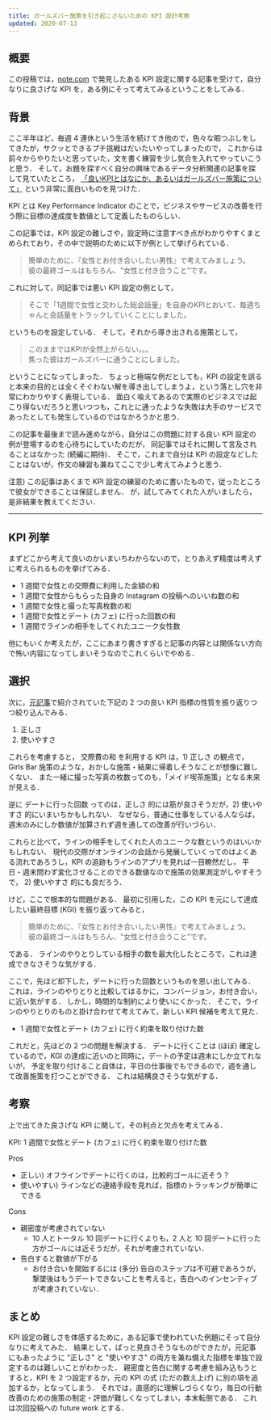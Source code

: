 ```yaml
---
title: ガールズバー施策を引き起こさないための KPI 設計考察
updated: 2020-07-13
---
```



## 概要

この投稿では，[note.com](http://note.com/) で発見したある KPI 設定に関する記事を受けて，自分なりに良さげな KPI を，ある例にそって考えてみるということをしてみる．


## 背景

ここ半年ほど，毎週 4 連休という生活を続けてき他ので，色々な暇つぶしをしてきたが，サクッとできるプチ挑戦はだいたいやってしまったので，
これからは前々からやりたいと思っていた，文を書く練習を少し気合を入れてやっていこうと思う．
そして，お題を探すべく自分の興味であるデータ分析関連の記事を探して見ていたところ，
[「良いKPIとはなにか、あるいはガールズバー施策について」](https://note.com/hik0107/n/n54c536cc8321) という非常に面白いものを見つけた．

KPI とは Key Performance Indicator のことで，ビジネスやサービスの改善を行う際に目標の達成度を数値として定義したものらしい．

この記事では，KPI 設定の難しさや，設定時に注意すべき点がわかりやすくまとめられており，その中で説明のために以下が例として挙げられている．

> 簡単のために、『女性とお付き合いしたい男性』で考えてみましょう。  
> 彼の最終ゴールはもちろん、"女性と付き合うこと"です。

これに対して，同記事では悪い KPI 設定の例として，

> そこで「1週間で女性と交わした総会話量」を自身のKPIとおいて、毎週ちゃんと会話量をトラックしていくことにしました。

というものを設定している．
そして，それから導き出される施策として，

> このままではKPIが全然上がらない。。。  
> 焦った彼はガールズバーに通うことにしました。

ということになってしまった．
ちょっと極端な例だとしても，KPI の設定を誤ると本来の目的とは全くそぐわない解を導き出してしまうよ，という落とし穴を非常にわかりやすく表現している．
面白く喩えてあるので実際のビジネスでは起こり得ないだろうと思いつつも，これとに通ったような失敗は大手のサービスであったとしても発生しているのではなかろうかと思う．

この記事を最後まで読み進めながら，自分はこの問題に対する良い KPI 設定の例が登場するのを心待ちにしていたのだが，
同記事ではそれに関して言及されることはなかった (続編に期待)．
そこで，これまで自分は KPI の設定などしたことはないが，作文の練習も兼ねてここで少し考えてみようと思う．


注意) この記事はあくまで KPI 設定の練習のために書いたもので，従ったところで彼女ができることは保証しません．
が，試してみてくれた人がいましたら，是非結果を教えてください．

---

## KPI 列挙

まずどこから考えて良いのかいまいちわからないので，とりあえず精度は考えずに考えられるものを挙げてみる．

- 1 週間で女性との交際費に利用した金額の和
- 1 週間で女性からもらった自身の Instagram の投稿へのいいね数の和
- 1 週間で女性と撮った写真枚数の和
- 1 週間で女性とデート (カフェ) に行った回数の和
- 1 週間でラインの相手をしてくれたユニーク女性数

他にもいくか考えたが，ここにあまり書きすぎると記事の内容とは関係ない方向で怖い内容になってしまいそうなのでこれくらいでやめる．


## 選択

次に，[元記事](https://note.com/hik0107/n/n54c536cc8321#JrHy7)で紹介されていた下記の 2 つの良い KPI 指標の性質を振り返りつつ絞り込んでみる．

1. 正しさ
2. 使いやすさ

これらを考慮すると，
交際費の和 を利用する KPI は，1) 正しさ の観点で，Girls Bar 施策のような，おかしな施策・結果に帰着しそうなことが想像に難しくない．
また一緒に撮った写真の枚数ってのも，「メイド喫茶施策」となる未来が見える．

逆に デートに行った回数 ってのは，正しさ 的には筋が良さそうだが，2) 使いやすさ 的にいまいちかもしれない．
なぜなら，普通に仕事をしている人ならば，週末のみにしか数値が加算されず週を通しての改善が行いづらい．

これらと比べて，ラインの相手をしてくれた人のユニークな数というのはいいかもしれない．
現代の交際がオンラインの会話から発展していくってのはよくある流れであろうし，KPI の追跡もラインのアプリを見れば一目瞭然だし，
平日・週末問わず変化させることのできる数値なので施策の効果測定がしやすそうで，
2) 使いやすさ 的にも良だろう．

けど，ここで根本的な問題がある．
最初に引用した，この KPI を元にして達成したい最終目標 (KGI) を振り返ってみると，

> 簡単のために、『女性とお付き合いしたい男性』で考えてみましょう。  
> 彼の最終ゴールはもちろん、"女性と付き合うこと"です。

である．
ラインのやりとりしている相手の数を最大化したところで，これは達成できなさそうな気がする．

ここで，先ほど却下した，デートに行った回数というものを思い出してみる．
これは，ラインのやりとりと比較してはるかに，コンバージョン，お付き合い，に近い気がする．
しかし，時間的な制約により使いにくかった．
そこで，ラインのやりとりのものと掛け合わせて考えてみて，新しい KPI 候補を考えて見た．

- 1 週間で女性とデート (カフェ) に行く約束を取り付けた数

これだと，先ほどの 2 つの問題を解決する．
デートに行くことは (ほぼ) 確定しているので，KGI の達成に近いのと同時に，デートの予定は週末にしか立てれないが，
予定を取り付けること自体は，平日の仕事後でもできるので，週を通して改善施策を打つことができる．
これは結構良さそうな気がする．


## 考察

上で出てきた良さげな KPI に関して，その利点と欠点を考えてみる．

KPI: 1 週間で女性とデート (カフェ) に行く約束を取り付けた数

Pros

- 正しい) オフラインでデートに行くのは，比較的ゴールに近そう？
- 使いやすい) ラインなどの連絡手段を見れば，指標のトラッキングが簡単にできる

Cons

- 親密度が考慮されていない
    - 10 人とトータル 10 回デートに行くよりも，2 人と 10 回デートに行った方がゴールには近そうだが，それが考慮されていない．
- 告白すると数値が下がる
    - お付き合いを開始するには (多分) 告白のステップは不可避であろうが，撃墜後はもうデートできないことを考えると，告白へのインセンティブが考慮されていない．


## まとめ

KPI 設定の難しさを体感するために，ある記事で使われていた例題にそって自分なりに考えてみた．
結果として，ぱっと見良さそうなものができたが，元記事にもあったように "正しさ" と "使いやすさ" の両方を兼ね備えた指標を単独で設定するのは難しいことがわかった．
親密度と告白に関する考慮を組み込もうとすると，KPI を 2 つ設定するか，元の KPI の式 (ただの数え上げ) に別の項を追加するか，となってしまう．
それでは，直感的に理解しづらくなり，毎日の行動改善のための施策の制定・評価が難しくなってしまい，本末転倒である．
これは次回投稿への future work とする．

